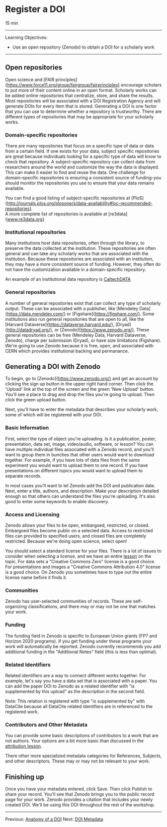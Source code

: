 # Register a DOI

15 min

---

Learning Objectives:
* Use an open repository (Zenodo) to obtain a DOI for a scholarly work

---

## Open repositories

Open science and [FAIR principles]{https://www.force11.org/group/fairgroup/fairprinciples}
encourage scholars to put more of their content online in an open format.
Scholarly works can be added online repositories that centralize, store, and
share the results.  Most repositories will be associated with a DOI
Registration Agency and will generate DOIs for every item that is stored.
Generating a DOI is one factor that you can use to determine whether a
repository is trustworthy.  There are different types of repositories that may
be appropriate for your scholarly works.

### Domain-specific repositories

There are many repositories that focus on a specific type of data or data from
a certain field.  If one exists for your data, subject specific repositories
are great because individuals looking for a specific type of data will know to
check that repository.  A subject-specific repository can collect data from
researchers around the world and customize the way the data is displayed.  This
can make it easier to find and reuse the data.  One challenge for
domain-specific repositories is ensuring a consistent source of funding-you
should monitor the repositories you use to ensure that your data remains
available.  

You can find a good listing of subject-specific repositories at
[PloS]{http://journals.plos.org/plosone/s/data-availability#loc-recommended-repositories}.  
A more complete list of repositories is available at [re3data]{www.re3data.org}

### Institutional repositories

Many institutions host data repositories, often through the library, to preserve the data collected at the
institution.  These repositories are often general and can take any scholarly
works that are associated with the institution.  Because these repositories are
associated with an institution, they may have a more consistent source of
funding.  However, they often do not have the customization available in a
domain-specific repository.

An example of an institutional data repository is
[CaltechDATA](data.caltech.edu)

### General repositories

A number of general repositories exist that can collect any type of scholarly
output.  These can be associated with a publisher, like 
[Mendeley Data]{https://data.mendeley.com/} or
[Figshare]{https://figshare.com/}.  Some institutions also run general
repositories that are open to all, like the 
[Harvard Dataverse]{https://dataverse.harvard.edu/}, 
[Dryad]{http://datadryad.org/}, or
[Zenodo]{https://www.zenodo.org/}. These general repositories can be free 
(Mendeley Data, Harvard Dataverse, Zenodo), charge per submission (Dryad),
or have size limitations (Figshare). We're going to use Zenodo because it is
free, open, and associated with CERN which provides institutional backing and
permanance. 

## Generating a DOI with Zenodo

To begin, go to [Zenodo]{https://www.zenodo.org/} and get an account by
clicking the sign up button in the upper right hand corner.  Then click the
'Upload' link at the top of the screen and the green 'New Upload' button.
You'll see a place to drag and drop the files you're going to upload. Then
click the green upload button.  

Next, you'll have to enter the metadata that describes your scholarly work, some of
which will be registered with your DOI.

### Basic Information

First, select the type of object you're uploading.  Is it a publication,
poster, presentation, data set, image, video/audio, software, or lesson?
You can have multiple individual files associated with a Zenodo record, and
you'll want to group them in bunches that other users would want to download
together.  For example, if you have lots of data files from the same experiment
you would want to upload them to one record. If you have presentations on
different topics you would want to upload them to separate
records.      

In most cases you'll want to let Zenodo add the DOI and publication date.  
Next, enter a title, authors, and description.  Make your description detailed
enough so that others can understand the files you're uploading.  It's also
good to enter some keywords to enable discovery.

### Access and Licensing

Zenodo allows your files to be open, embargoed, restricted, or closed.
Embargoed files become public on a selected data.  Access to restricted files
can provided to specified users, and closed files are completely restricted.
Because we're doing open science, select open! 

You should select a standard license for your files.  There is a lot of issues to consider
when selecting a license, and we have an entire
[lesson](https://authorcarpentry.github.io/licensing-cc/) on the topic.  For
data sets a "Creative Commons Zero" license is a good choice.  For
presentations and images a "Creative Commons Attribution 4.0" license is a good
choice.  On Zenodo you sometimes have to type out the entire license name
before it finds it.

### Communities

Zenodo has user-selected communities of records.  These are self-organizing
classifications, and there may or may not be one that matches your work.

### Funding

The funding field in Zenodo is specific to European Union grants (FP7 and
Horizon 2020 programs). If you get funding under these programs your work will
automatically be reported.  Zenodo currently recommends you add additional
funding in the "Additional Notes" field (this is less than optimal).

### Related Identifiers

Related identifiers are a way to connect different works together.  For
example, let's say you have a data set that is associated with a paper.  You
can add the paper DOI to Zenodo as a related identifier with "is
supplemented by this upload" as the description in the second field.

Note: This relation is registered with type "is supplemented by" with DataCite because
all DataCite related identifiers are in referenced to the registered work.

### Contributors and Other Metadata

You can provide some basic descriptions of contributors to a work that are not
authors. Your options are a bit more basic than discussed in the 
[attribution lesson](https://authorcarpentry.github.io/contributor-and-credit/).

There other more specialized metadata categories for References, Subjects, 
and other descriptors.  These may or may not be relevant to your work.

## Finishing up

Once you have your metadata entered, click Save.  Then click Publish to share your record. 
You'll see that Zenodo brings you to the public record page for your work.
Zenodo provides a citation that includes your newly created DOI.  We'll be
using this DOI throughout the rest of the workshop.  


---

Previous: [Anatomy of a DOI](01-anatomy-doi.html)  Next: [DOI Metadata](03-doi-metadata.html)  
